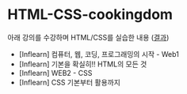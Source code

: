 # HTML-CSS-cookingdom

아래 강의를 수강하며 HTML/CSS를 실습한 내용 ([결과](https://eunhye094.github.io/HTML-CSS-cookingdom))
- [Inflearn] 컴퓨터, 웹, 코딩, 프로그래밍의 시작 - Web1
- [Inflearn] 기본을 확실히!! HTML의 모든 것
- [Inflearn] WEB2 - CSS
- [Inflearn] CSS 기본부터 활용까지